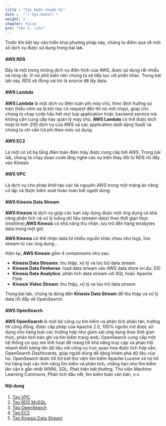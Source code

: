 ```yaml
---
title : "Các bước chuẩn bị"
date :  "`r Sys.Date()`" 
weight: 2
chapter: false
pre: "<b> 2. </b>"
---
```


Trước khi bắt tay vào triển khai phương pháp này, chúng ta điểm qua về một số dịch vụ được sử dụng trong bài lab.

#### AWS RDS
Đây là một trong những dịch vụ điển hình của AWS, được sử dụng rất nhiều và rộng rãi. Vì nó phổ biến nên chúng ta sẽ tiếp tục với phần khác. Trong bài lab này, RDS sẽ đóng vai trò là source để lấy data.

#### AWS Lambda
**AWS Lambda** là một dịch vụ điện toán phi máy chủ, theo định hướng sự kiện (hiểu nôm na là khi nào có request đến thì nó mới chạy), giúp cho chúng ta chạy code hầu hết mọi loại application hoặc backend service mà không cần cung cấp hay quản lý máy chủ. **AWS Lambda** có thể được kích hoạt từ hơn 200 dịch vụ của AWS và các application dưới dạng SaaS và chúng ta chỉ cần trả phí theo mức sử dụng.

#### AWS EC2
Là một cơ sở hạ tầng điện toán đám mây được cung cấp bởi AWS. Trong bài lab, chúng ta chạy doạn code lắng nghe các sự kiện thay đổi từ RDS rồi đẩy vào Kinesis

#### AWS VPC
Là dịch vụ cho phép khởi tạo các tài nguyên AWS trong một mảng ảo riêng cô lập và được kiểm soát hoàn toàn bởi người dùng.

#### AWS Kinesis Data Stream
**AWS Kinesis** là dịch vụ giúp các bạn xây dựng được một ứng dụng có khả năng phần tích và xử lý luồng dữ liệu (stream data) theo thời gian thực (realtime),**AWS Kinesis** có khả năng thu nhận, lưu trữ đến hàng terabytes data trong một giờ.

**AWS Kinesis** có thể nhận data từ nhiều nguồn khác nhau như logs, live stream từ các ứng dụng...

Hiện tại, **AWS Kinesis** gồm 4 components như sau:
- **Kinesis Data Streams**: thu thập, xử lý và lưu trữ data stream
- **Kinesis Data Firehorse**: load data stream vào AWS data store (ví dụ: S3)
- **Kinesis Data Analytics**: phân tích data stream với SQL hoặc Apache Flink
- **Kinesis Video Stream**: thu thập, xử lý và lưu trữ data stream

Trong bài lab, chúng ta dùng đến **Kinesis Data Stream** để thu thập và xử lý data rồi đẩy về OpenSearch.

#### AWS OpenSearch
**AWS OpenSearch** là một bộ công cụ tìm kiếm và phân tích phân tán, hướng tới cộng đồng, được cấp phép của Apache 2.0, 100% nguồn mở được sử dụng cho hàng loạt các trường hợp như giám sát ứng dụng theo thời gian thực, phân tích bản ghi và tìm kiếm trang web. OpenSearch cung cấp một hệ thống có quy mô linh hoạt để mang tới khả năng truy cập và phản hồi nhanh khối lượng lớn dữ liệu với công cụ trực quan hóa được tích hợp sẵn, OpenSearch Dashboards, giúp người dùng dễ dàng khám phá dữ liệu của họ. OpenSearch được hỗ trợ bởi thư viện tìm kiếm Apache Lucene và nó hỗ trợ hàng loạt các tính năng tìm kiếm và phân tích, chẳng hạn như tìm kiếm lân cận k gần nhất (KNN), SQL, Phát hiện bất thường, Thư viện Machine Learning Commons, Phân tích dấu vết, tìm kiếm toàn văn bản, v.v.

#### Nội dung

1. [Tạo VPC](/2-prepare/2.1-createvpc/)
2. [Tạo RDS MySQL](2-prepare/2.2-createrds/)
3. [Tạo OpenSearch](/2-prepare/2.3-createopensearch/)
4. [Tạo EC2](/2-prepare/2.4-createec2/)
5. [Tạo Kinesis Data Stream](/2-prepare/2.5-createkinesisdatastream/)
